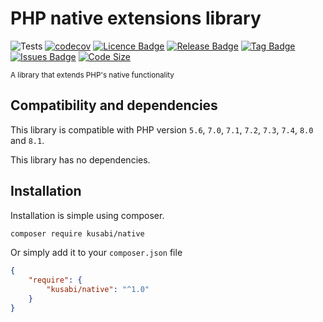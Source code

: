 # PHP native extensions library

![Tests](https://github.com/kusabi/native/workflows/tests/badge.svg)
[![codecov](https://codecov.io/gh/kusabi/native/branch/main/graph/badge.svg)](https://codecov.io/gh/kusabi/native)
[![Licence Badge](https://img.shields.io/github/license/kusabi/native.svg)](https://img.shields.io/github/license/kusabi/native.svg)
[![Release Badge](https://img.shields.io/github/release/kusabi/native.svg)](https://img.shields.io/github/release/kusabi/native.svg)
[![Tag Badge](https://img.shields.io/github/tag/kusabi/native.svg)](https://img.shields.io/github/tag/kusabi/native.svg)
[![Issues Badge](https://img.shields.io/github/issues/kusabi/native.svg)](https://img.shields.io/github/issues/kusabi/native.svg)
[![Code Size](https://img.shields.io/github/languages/code-size/kusabi/native.svg?label=size)](https://img.shields.io/github/languages/code-size/kusabi/native.svg)

<sup>A library that extends PHP's native functionality</sup>

## Compatibility and dependencies

This library is compatible with PHP version `5.6`, `7.0`, `7.1`, `7.2`, `7.3`, `7.4`, `8.0` and `8.1`.

This library has no dependencies.

## Installation

Installation is simple using composer.

```bash
composer require kusabi/native
```

Or simply add it to your `composer.json` file

```json
{
    "require": {
        "kusabi/native": "^1.0"
    }
}
```